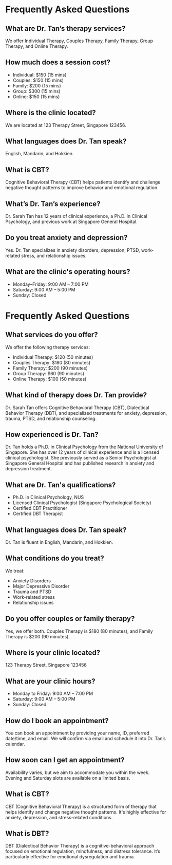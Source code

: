 # Frequently Asked Questions

## What are Dr. Tan’s therapy services?
We offer Individual Therapy, Couples Therapy, Family Therapy, Group Therapy, and Online Therapy.

## How much does a session cost?
- Individual: $150 (15 mins)
- Couples: $150 (15 mins)
- Family: $200 (15 mins)
- Group: $300 (15 mins)
- Online: $150 (15 mins)

## Where is the clinic located?
We are located at 123 Therapy Street, Singapore 123456.

## What languages does Dr. Tan speak?
English, Mandarin, and Hokkien.

## What is CBT?
Cognitive Behavioral Therapy (CBT) helps patients identify and challenge negative thought patterns to improve behavior and emotional regulation.

## What’s Dr. Tan’s experience?
Dr. Sarah Tan has 12 years of clinical experience, a Ph.D. in Clinical Psychology, and previous work at Singapore General Hospital.

## Do you treat anxiety and depression?
Yes. Dr. Tan specializes in anxiety disorders, depression, PTSD, work-related stress, and relationship issues.

## What are the clinic's operating hours?
- Monday–Friday: 9:00 AM – 7:00 PM
- Saturday: 9:00 AM – 5:00 PM
- Sunday: Closed

# Frequently Asked Questions

## What services do you offer?
We offer the following therapy services:
- Individual Therapy: $120 (50 minutes)
- Couples Therapy: $180 (80 minutes)
- Family Therapy: $200 (90 minutes)
- Group Therapy: $60 (90 minutes)
- Online Therapy: $100 (50 minutes)

## What kind of therapy does Dr. Tan provide?
Dr. Sarah Tan offers Cognitive Behavioral Therapy (CBT), Dialectical Behavior Therapy (DBT), and specialized treatments for anxiety, depression, trauma, PTSD, and relationship counseling.

## How experienced is Dr. Tan?
Dr. Tan holds a Ph.D. in Clinical Psychology from the National University of Singapore. She has over 12 years of clinical experience and is a licensed clinical psychologist. She previously served as a Senior Psychologist at Singapore General Hospital and has published research in anxiety and depression treatment.

## What are Dr. Tan's qualifications?
- Ph.D. in Clinical Psychology, NUS
- Licensed Clinical Psychologist (Singapore Psychological Society)
- Certified CBT Practitioner
- Certified DBT Therapist

## What languages does Dr. Tan speak?
Dr. Tan is fluent in English, Mandarin, and Hokkien.

## What conditions do you treat?
We treat:
- Anxiety Disorders
- Major Depressive Disorder
- Trauma and PTSD
- Work-related stress
- Relationship issues

## Do you offer couples or family therapy?
Yes, we offer both. Couples Therapy is $180 (80 minutes), and Family Therapy is $200 (90 minutes).

## Where is your clinic located?
123 Therapy Street, Singapore 123456

## What are your clinic hours?
- Monday to Friday: 9:00 AM – 7:00 PM
- Saturday: 9:00 AM – 5:00 PM
- Sunday: Closed

## How do I book an appointment?
You can book an appointment by providing your name, ID, preferred date/time, and email. We will confirm via email and schedule it into Dr. Tan’s calendar.

## How soon can I get an appointment?
Availability varies, but we aim to accommodate you within the week. Evening and Saturday slots are available on a limited basis.

## What is CBT?
CBT (Cognitive Behavioral Therapy) is a structured form of therapy that helps identify and change negative thought patterns. It's highly effective for anxiety, depression, and stress-related conditions.

## What is DBT?
DBT (Dialectical Behavior Therapy) is a cognitive-behavioral approach focused on emotional regulation, mindfulness, and distress tolerance. It’s particularly effective for emotional dysregulation and trauma.

